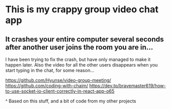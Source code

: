 # This is my crappy group video chat app
## It crashes your entire computer several seconds after another user joins the room you are in...

I have been trying to fix the crash, but have only managed to make it happen later.
Also the video for all the other users disappears when you start typing in the chat, for some reason...

https://github.com/Hyunse/video-group-meeting/
https://github.com/coding-with-chaim/
https://dev.to/bravemaster619/how-to-use-socket-io-client-correctly-in-react-app-o65

^ Based on this stuff, and a bit of code from my other projects